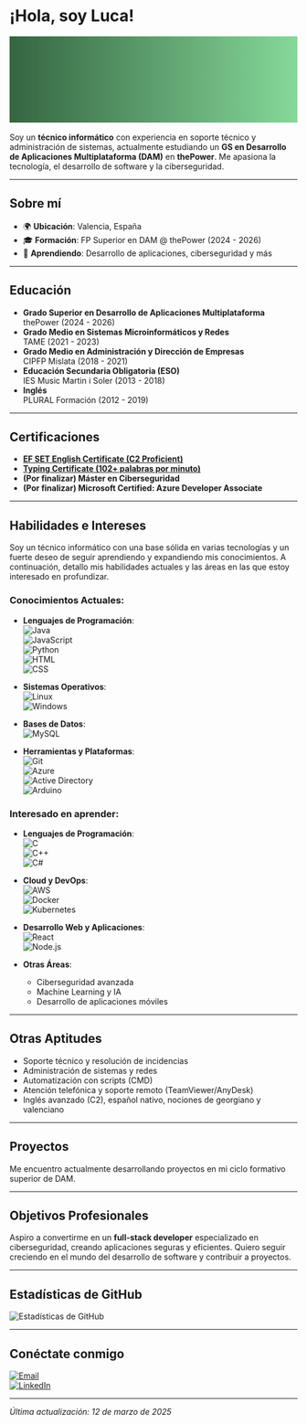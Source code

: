 # ¡Hola, soy Luca!

![Banner de Luca Benidze](https://github.com/luucabg/luucabg/blob/main/banner.png) 

Soy un **técnico informático** con experiencia en soporte técnico y administración de sistemas, actualmente estudiando un **GS en Desarrollo de Aplicaciones Multiplataforma (DAM)** en **thePower**. Me apasiona la tecnología, el desarrollo de software y la ciberseguridad.

---

## Sobre mí

- 🌍 **Ubicación**: Valencia, España  
- 🎓 **Formación**: FP Superior en DAM @ thePower (2024 - 2026)  
- 🌱 **Aprendiendo**: Desarrollo de aplicaciones, ciberseguridad y más

---

## Educación

- **Grado Superior en Desarrollo de Aplicaciones Multiplataforma**  
  thePower (2024 - 2026)  
- **Grado Medio en Sistemas Microinformáticos y Redes**  
  TAME (2021 - 2023)  
- **Grado Medio en Administración y Dirección de Empresas**  
  CIPFP Mislata (2018 - 2021)  
- **Educación Secundaria Obligatoria (ESO)**  
  IES Music Martin i Soler (2013 - 2018)  
- **Inglés**  
  PLURAL Formación (2012 - 2019)

---

## Certificaciones

- **[EF SET English Certificate (C2 Proficient)](https://cert.efset.org/en/ktB6AA)**
- **[Typing Certificate (102+ palabras por minuto)](https://www.ratatype.com/u7765953/certificate/en_new/)**
- **(Por finalizar) Máster en Ciberseguridad**
- **(Por finalizar) Microsoft Certified: Azure Developer Associate**

---

## Habilidades e Intereses

Soy un técnico informático con una base sólida en varias tecnologías y un fuerte deseo de seguir aprendiendo y expandiendo mis conocimientos. A continuación, detallo mis habilidades actuales y las áreas en las que estoy interesado en profundizar.

### Conocimientos Actuales:

- **Lenguajes de Programación**:  
  ![Java](https://img.shields.io/badge/-Java-007396?style=flat-square&logo=java)  
  ![JavaScript](https://img.shields.io/badge/-JavaScript-F7DF1E?style=flat-square&logo=javascript)  
  ![Python](https://img.shields.io/badge/-Python-3776AB?style=flat-square&logo=python)  
  ![HTML](https://img.shields.io/badge/-HTML-E34F26?style=flat-square&logo=html5)  
  ![CSS](https://img.shields.io/badge/-CSS-1572B6?style=flat-square&logo=css3)  

- **Sistemas Operativos**:  
  ![Linux](https://img.shields.io/badge/-Linux-FCC624?style=flat-square&logo=linux)  
  ![Windows](https://img.shields.io/badge/-Windows-0078D6?style=flat-square&logo=windows)  

- **Bases de Datos**:  
  ![MySQL](https://img.shields.io/badge/-MySQL-4479A1?style=flat-square&logo=mysql)  

- **Herramientas y Plataformas**:  
  ![Git](https://img.shields.io/badge/-Git-F05032?style=flat-square&logo=git&logoColor=white)  
  ![Azure](https://img.shields.io/badge/-Azure-0078D4?style=flat-square&logo=microsoft-azure)  
  ![Active Directory](https://img.shields.io/badge/-Active%20Directory-0078D4?style=flat-square&logo=microsoft)  
  ![Arduino](https://img.shields.io/badge/-Arduino-00979D?style=flat-square&logo=arduino)  

### Interesado en aprender:

- **Lenguajes de Programación**:  
  ![C](https://img.shields.io/badge/-C-A8B9CC?style=flat-square&logo=c)  
  ![C++](https://img.shields.io/badge/-C++-00599C?style=flat-square&logo=cplusplus)  
  ![C#](https://img.shields.io/badge/-C%23-239120?style=flat-square&logo=csharp)  

- **Cloud y DevOps**:  
  ![AWS](https://img.shields.io/badge/-AWS-232F3E?style=flat-square&logo=amazon-aws)  
  ![Docker](https://img.shields.io/badge/-Docker-2496ED?style=flat-square&logo=docker)  
  ![Kubernetes](https://img.shields.io/badge/-Kubernetes-326CE5?style=flat-square&logo=kubernetes)  

- **Desarrollo Web y Aplicaciones**:  
  ![React](https://img.shields.io/badge/-React-61DAFB?style=flat-square&logo=react)  
  ![Node.js](https://img.shields.io/badge/-Node.js-339933?style=flat-square&logo=node.js)  

- **Otras Áreas**:  
  - Ciberseguridad avanzada  
  - Machine Learning y IA  
  - Desarrollo de aplicaciones móviles  

---

## Otras Aptitudes

- Soporte técnico y resolución de incidencias  
- Administración de sistemas y redes  
- Automatización con scripts (CMD)  
- Atención telefónica y soporte remoto (TeamViewer/AnyDesk)  
- Inglés avanzado (C2), español nativo, nociones de georgiano y valenciano

---

## Proyectos

Me encuentro actualmente desarrollando proyectos en mi ciclo formativo superior de DAM.

---

## Objetivos Profesionales

Aspiro a convertirme en un **full-stack developer** especializado en ciberseguridad, creando aplicaciones seguras y eficientes. Quiero seguir creciendo en el mundo del desarrollo de software y contribuir a proyectos.

---

## Estadísticas de GitHub

![Estadísticas de GitHub](https://github-readme-stats.vercel.app/api?username=luucabg&show_icons=true&theme=radical)

---

## Conéctate conmigo

[![Email](https://img.shields.io/badge/Email-lucabenidze@gmail.com-red?style=for-the-badge&logo=gmail)](mailto:contactolucab@gmail.com)  
[![LinkedIn](https://img.shields.io/badge/LinkedIn-lucabenidze-blue?style=for-the-badge&logo=linkedin)](https://www.linkedin.com/in/lucabenidze)  

---

*Última actualización: 12 de marzo de 2025*
